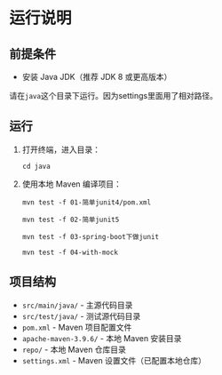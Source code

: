# 运行说明

## 前提条件

- 安装 Java JDK（推荐 JDK 8 或更高版本）

请在`java`这个目录下运行。因为settings里面用了相对路径。

## 运行

1. 打开终端，进入目录：
   ```
   cd java
   ```

2. 使用本地 Maven 编译项目：
   ```
   mvn test -f 01-简单junit4/pom.xml

   mvn test -f 02-简单junit5

   mvn test -f 03-spring-boot下做junit

   mvn test -f 04-with-mock
   ```

## 项目结构

- `src/main/java/` - 主源代码目录
- `src/test/java/` - 测试源代码目录
- `pom.xml` - Maven 项目配置文件
- `apache-maven-3.9.6/` - 本地 Maven 安装目录
- `repo/` - 本地 Maven 仓库目录
- `settings.xml` - Maven 设置文件（已配置本地仓库）
